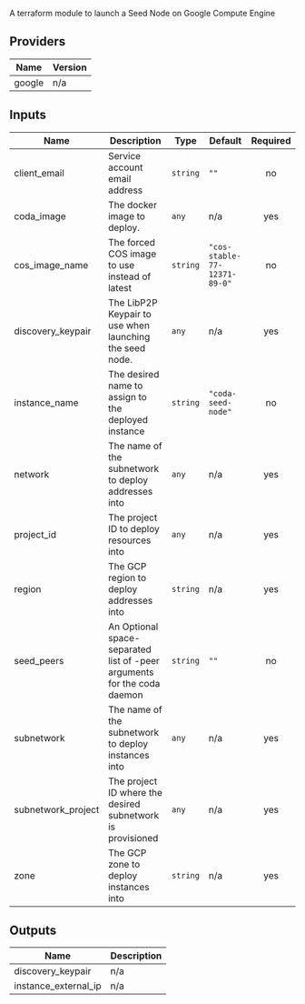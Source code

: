A terraform module to launch a Seed Node on Google Compute Engine

## Providers

| Name | Version |
|------|---------|
| google | n/a |

## Inputs

| Name | Description | Type | Default | Required |
|------|-------------|------|---------|:-----:|
| client\_email | Service account email address | `string` | `""` | no |
| coda\_image | The docker image to deploy. | `any` | n/a | yes |
| cos\_image\_name | The forced COS image to use instead of latest | `string` | `"cos-stable-77-12371-89-0"` | no |
| discovery\_keypair | The LibP2P Keypair to use when launching the seed node. | `any` | n/a | yes |
| instance\_name | The desired name to assign to the deployed instance | `string` | `"coda-seed-node"` | no |
| network | The name of the subnetwork to deploy addresses into | `any` | n/a | yes |
| project\_id | The project ID to deploy resources into | `any` | n/a | yes |
| region | The GCP region to deploy addresses into | `string` | n/a | yes |
| seed\_peers | An Optional space-separated list of -peer <peer-string> arguments for the coda daemon | `string` | `""` | no |
| subnetwork | The name of the subnetwork to deploy instances into | `any` | n/a | yes |
| subnetwork\_project | The project ID where the desired subnetwork is provisioned | `any` | n/a | yes |
| zone | The GCP zone to deploy instances into | `string` | n/a | yes |

## Outputs

| Name | Description |
|------|-------------|
| discovery\_keypair | n/a |
| instance\_external\_ip | n/a |

